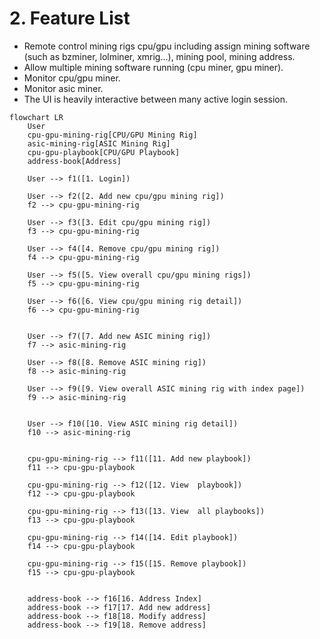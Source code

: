 # 2. Feature List
- Remote control mining rigs cpu/gpu including assign mining software (such as bzminer, lolminer, xmrig...), mining pool, mining address.
- Allow multiple mining software running (cpu miner, gpu miner).
- Monitor cpu/gpu miner.
- Monitor asic miner.
- The UI is heavily interactive between many active login session.

```mermaid
flowchart LR
    User
    cpu-gpu-mining-rig[CPU/GPU Mining Rig]
    asic-mining-rig[ASIC Mining Rig]
    cpu-gpu-playbook[CPU/GPU Playbook]
    address-book[Address]

    User --> f1([1. Login])

    User --> f2([2. Add new cpu/gpu mining rig])
    f2 --> cpu-gpu-mining-rig

    User --> f3([3. Edit cpu/gpu mining rig])
    f3 --> cpu-gpu-mining-rig

    User --> f4([4. Remove cpu/gpu mining rig])
    f4 --> cpu-gpu-mining-rig

    User --> f5([5. View overall cpu/gpu mining rigs])
    f5 --> cpu-gpu-mining-rig

    User --> f6([6. View cpu/gpu mining rig detail])
    f6 --> cpu-gpu-mining-rig


    User --> f7([7. Add new ASIC mining rig])
    f7 --> asic-mining-rig

    User --> f8([8. Remove ASIC mining rig])
    f8 --> asic-mining-rig

    User --> f9([9. View overall ASIC mining rig with index page])
    f9 --> asic-mining-rig


    User --> f10([10. View ASIC mining rig detail])
    f10 --> asic-mining-rig


    cpu-gpu-mining-rig --> f11([11. Add new playbook])
    f11 --> cpu-gpu-playbook

    cpu-gpu-mining-rig --> f12([12. View  playbook])
    f12 --> cpu-gpu-playbook

    cpu-gpu-mining-rig --> f13([13. View  all playbooks])
    f13 --> cpu-gpu-playbook

    cpu-gpu-mining-rig --> f14([14. Edit playbook])
    f14 --> cpu-gpu-playbook

    cpu-gpu-mining-rig --> f15([15. Remove playbook])
    f15 --> cpu-gpu-playbook


    address-book --> f16[16. Address Index]
    address-book --> f17[17. Add new address]
    address-book --> f18[18. Modify address]
    address-book --> f19[18. Remove address]
```
